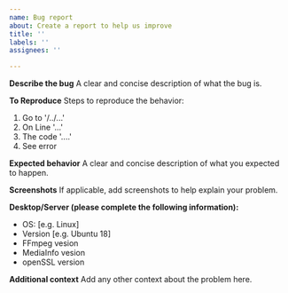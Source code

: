 ```yaml
---
name: Bug report
about: Create a report to help us improve
title: ''
labels: ''
assignees: ''

---
```


**Describe the bug**
A clear and concise description of what the bug is.

**To Reproduce**
Steps to reproduce the behavior:
1. Go to '/../...'
2. On Line '...'
3. The code '....'
4. See error

**Expected behavior**
A clear and concise description of what you expected to happen.

**Screenshots**
If applicable, add screenshots to help explain your problem.

**Desktop/Server (please complete the following information):**
 - OS: [e.g. Linux]
 - Version [e.g. Ubuntu 18]
 - FFmpeg vesion
 - MediaInfo vesion
 - openSSL version

**Additional context**
Add any other context about the problem here.
